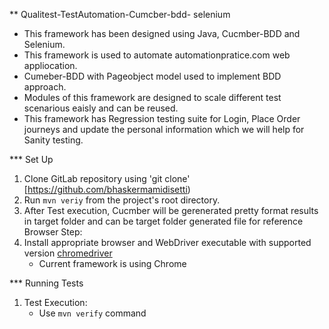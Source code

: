 ** Qualitest-TestAutomation-Cumcber-bdd- selenium

- This framework has been designed using Java, Cucmber-BDD and Selenium.
- This framework is used to automate automationpratice.com  web appliocation.
- Cumeber-BDD with Pageobject model used to implement BDD approach.
- Modules of this framework are designed to scale different test scenarious eaisly and can be reused.
- This framework has Regression testing suite for Login, Place Order journeys and update the personal information which we will help for Sanity testing.

*** Set Up

1. Clone GitLab repository using 'git clone' [https://github.com/bhaskermamidisetti)
2. Run `mvn veriy` from the project's root directory.
3. After Test execution, Cucmber will be gerenerated pretty format results in target folder and can be target folder generated file for reference 
Browser Step:  
1. Install appropriate browser and WebDriver executable with supported version [chromedriver](https://chromedriver.chromium.org/downloads)
    * Current framework is using Chrome 

*** Running Tests
1. Test Execution:
    - Use `mvn verify` command
